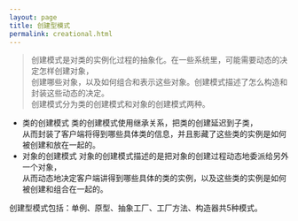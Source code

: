 ```yaml
---
layout: page
title: 创建型模式
permalink: creational.html
---
```


> 创建模式是对类的实例化过程的抽象化。在一些系统里，可能需要动态的决定怎样创建对象，  
> 创建哪些对象，以及如何组合和表示这些对象。创建模式描述了怎么构造和封装这些动态的决定。  
> 创建模式分为类的创建模式和对象的创建模式两种。  

- 类的创建模式 类的创建模式使用继承关系，把类的创建延迟到子类，  
从而封装了客户端将得到哪些具体类的信息，并且影藏了这些类的实例是如何被创建和放在一起的。   
- 对象的创建模式 对象的创建模式描述的是把对象的创建过程动态地委派给另外一个对象，  
从而动态地决定客户端讲得到哪些具体的类的实例，以及这些类的实例是如何被创建和组合在一起的。   

创建型模式包括：单例、原型、抽象工厂、工厂方法、构造器共5种模式。